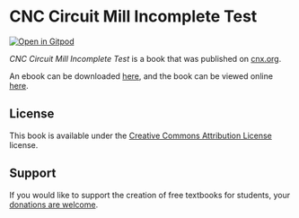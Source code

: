 # CNC Circuit Mill Incomplete Test

[![Open in Gitpod](https://gitpod.io/button/open-in-gitpod.svg)](https://gitpod.io/from-referrer/)

_CNC Circuit Mill Incomplete Test_ is a book that was published on [cnx.org](https://cnx.org/).

An ebook can be downloaded [here](https://github.com/cnx-user-books/cnxbook-cnc-circuit-mill-incomplete-test/releases/latest), and the book can be viewed online [here](https://github.com/cnx-user-books/cnxbook-cnc-circuit-mill-incomplete-test/releases/latest).

## License
This book is available under the [Creative Commons Attribution License](./LICENSE) license.

## Support
If you would like to support the creation of free textbooks for students, your [donations are welcome](https://riceconnect.rice.edu/donation/support-openstax-banner).
